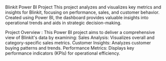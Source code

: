 Blinkit Power BI Project
This project analyzes and visualizes key metrics and insights for Blinkit, focusing on performance, sales, and customer behavior. Created using Power BI, the dashboard provides valuable insights into operational trends and aids in strategic decision-making.

Project Overview :
This Power BI project aims to deliver a comprehensive view of Blinkit's data by examining:
Sales Analysis: Visualizes overall and category-specific sales metrics.
Customer Insights: Analyzes customer buying patterns and trends.
Performance Metrics: Displays key performance indicators (KPIs) for operational efficiency.
